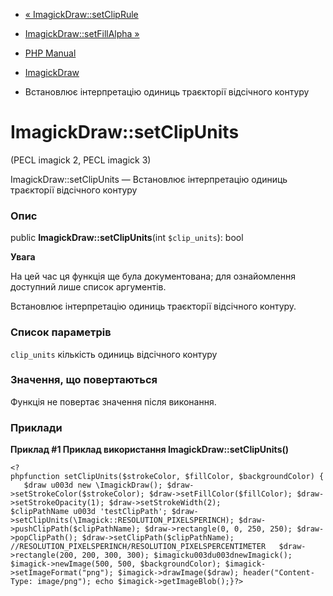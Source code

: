 - [« ImagickDraw::setClipRule](imagickdraw.setcliprule.md)
- [ImagickDraw::setFillAlpha »](imagickdraw.setfillalpha.md)

- [PHP Manual](index.md)
- [ImagickDraw](class.imagickdraw.md)
- Встановлює інтерпретацію одиниць траєкторії відсічного контуру

# ImagickDraw::setClipUnits

(PECL imagick 2, PECL imagick 3)

ImagickDraw::setClipUnits — Встановлює інтерпретацію одиниць
траєкторії відсічного контуру

### Опис

public **ImagickDraw::setClipUnits**(int `$clip_units`): bool

**Увага**

На цей час ця функція ще була документована; для
ознайомлення доступний лише список аргументів.

Встановлює інтерпретацію одиниць траєкторії відсічного контуру.

### Список параметрів

`clip_units`
кількість одиниць відсічного контуру

### Значення, що повертаються

Функція не повертає значення після виконання.

### Приклади

**Приклад #1 Приклад використання **ImagickDraw::setClipUnits()****

` <?phpfunction setClipUnits($strokeColor, $fillColor, $backgroundColor) {   $draw u003d new \ImagickDraw(); $draw->setStrokeColor($strokeColor); $draw->setFillColor($fillColor); $draw->setStrokeOpacity(1); $draw->setStrokeWidth(2); $clipPathName u003d 'testClipPath'; $draw->setClipUnits(\Imagick::RESOLUTION_PIXELSPERINCH); $draw->pushClipPath($clipPathName); $draw->rectangle(0, 0, 250, 250); $draw->popClipPath(); $draw->setClipPath($clipPathName); //RESOLUTION_PIXELSPERINCH/RESOLUTION_PIXELSPERCENTIMETER   $draw->rectangle(200, 200, 300, 300); $imagicku003du003dnewImagick(); $imagick->newImage(500, 500, $backgroundColor); $imagick->setImageFormat("png"); $imagick->drawImage($draw); header("Content-Type: image/png"); echo $imagick->getImageBlob();}?> `
